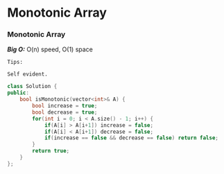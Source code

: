 # Monotonic Array


### **Monotonic Array**

***Big O:*** O(n) speed, O(1) space
```
Tips: 

Self evident.
```
```c++
class Solution {
public:
    bool isMonotonic(vector<int>& A) {
        bool increase = true;
        bool decrease = true;
        for(int i = 0; i < A.size() - 1; i++) {
            if(A[i] > A[i+1]) increase = false;
            if(A[i] < A[i+1]) decrease = false;
            if(increase == false && decrease == false) return false;
        }
        return true;
    }
};
```